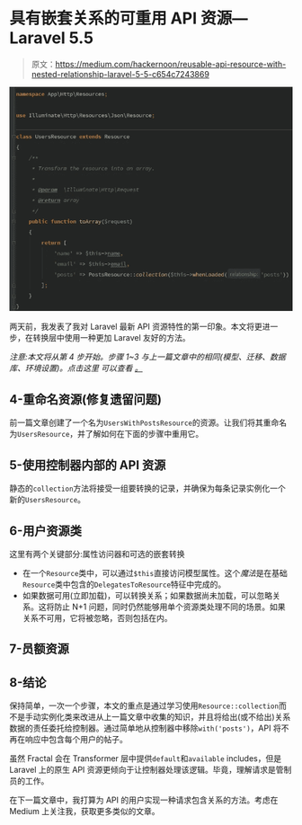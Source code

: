 # 具有嵌套关系的可重用 API 资源— Laravel 5.5

> 原文：<https://medium.com/hackernoon/reusable-api-resource-with-nested-relationship-laravel-5-5-c654c7243869>

![](img/713397ddb1614a6b63d19a2139fcc082.png)

两天前，我发表了我对 Laravel 最新 API 资源特性的第一印象。本文将更进一步，在转换层中使用一种更加 Laravel 友好的方法。

*注意:本文将从第 4 步开始。步骤 1~3 与上一篇文章中的相同(模型、迁移、数据库、环境设置)。点击这里* *可以查看* [*。*](https://hackernoon.com/first-impressions-on-laravel-api-resources-4869b73b7847)

## 4-重命名资源(修复遗留问题)

前一篇文章创建了一个名为`UsersWithPostsResource`的资源。让我们将其重命名为`UsersResource`，并了解如何在下面的步骤中重用它。

## 5-使用控制器内部的 API 资源

静态的`collection`方法将接受一组要转换的记录，并确保为每条记录实例化一个新的`UsersResource`。

## 6-用户资源类

这里有两个关键部分:属性访问器和可选的嵌套转换

*   在一个`Resource`类中，可以通过`$this`直接访问模型属性。这个*魔法*是在基础`Resource`类中包含的`DelegatesToResource`特征中完成的。
*   如果数据可用(立即加载)，可以转换关系；如果数据尚未加载，可以忽略关系。这将防止 N+1 问题，同时仍然能够用单个资源类处理不同的场景。如果关系不可用，它将被忽略，否则包括在内。

## 7-员额资源

## 8-结论

保持简单，一次一个步骤，本文的重点是通过学习使用`Resource::collection`而不是手动实例化类来改进从上一篇文章中收集的知识，并且将给出(或不给出)关系数据的责任委托给控制器。通过简单地从控制器中移除`with('posts')`，API 将不再在响应中包含每个用户的帖子。

虽然 Fractal 会在 Transformer 层中提供`default`和`available` includes，但是 Laravel 上的原生 API 资源更倾向于让控制器处理该逻辑。毕竟，理解请求是管制员的工作。

在下一篇文章中，我打算为 API 的用户实现一种请求包含关系的方法。考虑在 Medium 上关注我，获取更多类似的文章。